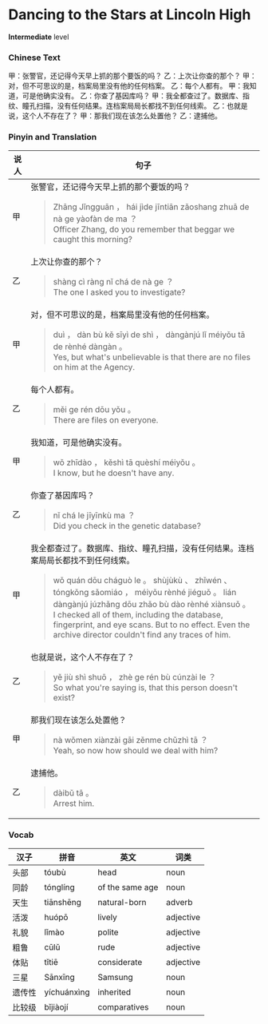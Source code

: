# Dancing to the Stars at Lincoln High
**Intermediate** level
### Chinese Text
甲：张警官，还记得今天早上抓的那个要饭的吗？
乙：上次让你查的那个？
甲：对，但不可思议的是，档案局里没有他的任何档案。
乙：每个人都有。
甲：我知道，可是他确实没有。
乙：你查了基因库吗？
甲：我全都查过了。数据库、指纹、瞳孔扫描，没有任何结果。连档案局局长都找不到任何线索。
乙：也就是说，这个人不存在了？
甲：那我们现在该怎么处置他？
乙：逮捕他。

### Pinyin and Translation
|说人|句子|
|----|----|
|甲|张警官，还记得今天早上抓的那个要饭的吗？<blockquote>Zhāng Jǐngguān ， hái jìde jīntiān zǎoshang zhuā de nà ge yàofàn de ma ？<br />Officer Zhang, do you remember that beggar we caught this morning?</blockquote>|
|乙|上次让你查的那个？<blockquote>shàng cì ràng nǐ chá de nà ge ？<br />The one I asked you to investigate?</blockquote>|
|甲|对，但不可思议的是，档案局里没有他的任何档案。<blockquote>duì ， dàn bù kě sīyì de shì ， dàngànjú lǐ méiyǒu tā de rènhé dàngàn 。<br />Yes, but what's unbelievable is that there are no files on him at the Agency.</blockquote>|
|乙|每个人都有。<blockquote>měi ge rén dōu yǒu 。<br />There are files on everyone.</blockquote>|
|甲|我知道，可是他确实没有。<blockquote>wǒ zhīdào ， kěshì tā quèshí méiyǒu 。<br />I know, but he doesn't have any.</blockquote>|
|乙|你查了基因库吗？<blockquote>nǐ chá le jīyīnkù ma ？<br />Did you check in the genetic database?</blockquote>|
|甲|我全都查过了。数据库、指纹、瞳孔扫描，没有任何结果。连档案局局长都找不到任何线索。<blockquote>wǒ quán dōu cháguò le 。 shùjùkù 、 zhǐwén 、 tóngkǒng sǎomiáo ， méiyǒu rènhé jiéguǒ 。 lián dàngànjú júzhǎng dōu zhǎo bù dào rènhé xiànsuǒ 。<br />I checked all of them, including the database, fingerprint, and eye scans. But to no effect. Even the archive director couldn't find any traces of him.</blockquote>|
|乙|也就是说，这个人不存在了？<blockquote>yě jiù shì shuō ， zhè ge rén bù cúnzài le ？<br />So what you're saying is, that this person doesn't exist?</blockquote>|
|甲|那我们现在该怎么处置他？<blockquote>nà wǒmen xiànzài gāi zěnme chǔzhì tā ？<br />Yeah, so now how should we deal with him?</blockquote>|
|乙|逮捕他。<blockquote>dàibǔ tā 。<br />Arrest him.</blockquote>|
### Vocab
|汉子|拼音|英文|词类|
|----|----|----|----|
|头部|tóubù|head|noun|
|同龄|tónglíng|of the same age|noun|
|天生|tiānshēng|natural-born|adverb|
|活泼|huópō|lively|adjective|
|礼貌|lǐmào|polite|adjective|
|粗鲁|cūlǔ|rude|adjective|
|体贴|tǐtiē|considerate|adjective|
|三星|Sānxīng|Samsung|noun|
|遗传性|yíchuánxìng|inherited|noun|
|比较级|bǐjiàojí|comparatives|noun|